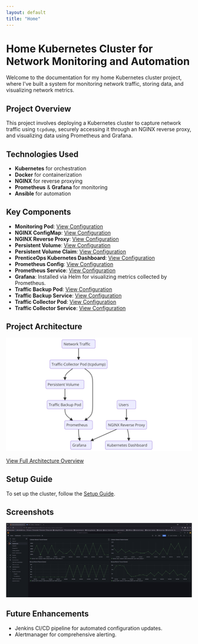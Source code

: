 ```yaml
---
layout: default
title: "Home"
---
```


# Home Kubernetes Cluster for Network Monitoring and Automation

Welcome to the documentation for my home Kubernetes cluster project, where I’ve built a system for monitoring network traffic, storing data, and visualizing network metrics.

## Project Overview
This project involves deploying a Kubernetes cluster to capture network traffic using `tcpdump`, securely accessing it through an NGINX reverse proxy, and visualizing data using Prometheus and Grafana.

## Technologies Used
- **Kubernetes** for orchestration
- **Docker** for containerization
- **NGINX** for reverse proxying
- **Prometheus** & **Grafana** for monitoring
- **Ansible** for automation

## Key Components
- **Monitoring Pod**: [View Configuration](/kubernetes-portfolio/yml-pages/monitoring-pod.html)
- **NGINX ConfigMap**: [View Configuration](/kubernetes-portfolio/yml-pages/nginx-configmap.html)
- **NGINX Reverse Proxy**: [View Configuration](/kubernetes-portfolio/yml-pages/nginx-reverse-proxy.html)
- **Persistent Volume**: [View Configuration](/kubernetes-portfolio/yml-pages/persistent-volume.html)
- **Persistent Volume Claim**: [View Configuration](/kubernetes-portfolio/yml-pages/persistent-volume-claim.html)
- **PrenticeOps Kubernetes Dashboard**: [View Configuration](/kubernetes-portfolio/yml-pages/kubernetes-dash.html)
- **Prometheus Config**: [View Configuration](/kubernetes-portfolio/yml-pages/prometheus-config.html)
- **Prometheus Service**: [View Configuration](/kubernetes-portfolio/yml-pages/prometheus-service.html)
- **Grafana**: Installed via Helm for visualizing metrics collected by Prometheus.
- **Traffic Backup Pod**: [View Configuration](/kubernetes-portfolio/yml-pages/traffic-backup.html)
- **Traffic Backup Service**: [View Configuration](/kubernetes-portfolio/yml-pages/traffic-backup-service.html)
- **Traffic Collector Pod**: [View Configuration](/kubernetes-portfolio/yml-pages/traffic-collector.html)
- **Traffic Collector Service**: [View Configuration](/kubernetes-portfolio/yml-pages/traffic-collector-service.html)

## Project Architecture
![Project Architecture](/kubernetes-portfolio/images/diagram.png)

[View Full Architecture Overview](/kubernetes-portfolio/architecture.md)

## Setup Guide
To set up the cluster, follow the [Setup Guide](/kubernetes-portfolio/setup.md).

## Screenshots
![Grafana Dashboard](/kubernetes-portfolio/images/grafana-dashboard.png)

## Future Enhancements
- Jenkins CI/CD pipeline for automated configuration updates.
- Alertmanager for comprehensive alerting.
